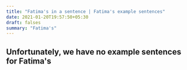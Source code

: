 ```yaml
---
title: "Fatima's in a sentence | Fatima's example sentences"
date: 2021-01-20T19:57:50+05:30
draft: falses
summary: "Fatima's"
---
```

## Unfortunately, we have no example sentences for Fatima's                 
